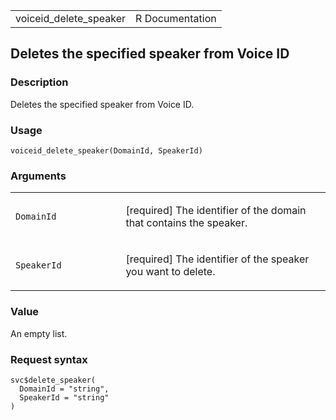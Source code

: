 <table style="width: 100%;">
<tbody>
<tr class="odd">
<td>voiceid_delete_speaker</td>
<td style="text-align: right;">R Documentation</td>
</tr>
</tbody>
</table>

## Deletes the specified speaker from Voice ID

### Description

Deletes the specified speaker from Voice ID.

### Usage

    voiceid_delete_speaker(DomainId, SpeakerId)

### Arguments

<table>
<colgroup>
<col style="width: 35%" />
<col style="width: 65%" />
</colgroup>
<tbody>
<tr class="odd">
<td><code id="voiceid_delete_speaker_:_DomainId">DomainId</code></td>
<td><p>[required] The identifier of the domain that contains the
speaker.</p></td>
</tr>
<tr class="even">
<td><code id="voiceid_delete_speaker_:_SpeakerId">SpeakerId</code></td>
<td><p>[required] The identifier of the speaker you want to
delete.</p></td>
</tr>
</tbody>
</table>

### Value

An empty list.

### Request syntax

    svc$delete_speaker(
      DomainId = "string",
      SpeakerId = "string"
    )
